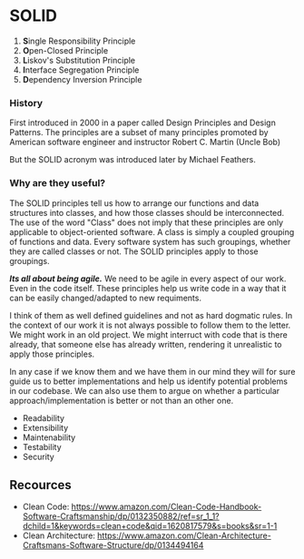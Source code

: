 ﻿# SOLID 

1. **S**ingle Responsibility Principle
2. **O**pen-Closed Principle
3. **L**iskov's Substitution Principle
4. **I**nterface Segregation Principle
5. **D**ependency Inversion Principle

### History

First introduced in 2000 in a paper called Design Principles and Design Patterns.
The principles are a subset of many principles promoted by American software engineer and 
instructor Robert C. Martin (Uncle Bob)

But the SOLID acronym was introduced later by Michael Feathers.

### Why are they useful?

The SOLID principles tell us how to arrange our functions and data structures into classes, 
and how those classes should be interconnected.
The use of the word "Class" does not imply that these principles are only applicable to 
object-oriented software.
A class is simply a coupled grouping of functions and data. 
Every software system has such groupings, whether they are called classes or not. 
The SOLID principles apply to those groupings.

_**Its all about being agile.**_ We need to be agile in every aspect of our work. Even in the code itself.
These principles help us write code in a way that it can be easily changed/adapted to new requiments.

I think of them as well defined guidelines and not as hard dogmatic rules.
In the context of our work it is not always possible to follow them to the letter.
We might work in an old project. We might interruct with code that is there already,
that someone else has already written, rendering it unrealistic to apply those principles.

In any case if we know them and we have them in our mind they will for sure guide
us to better implementations and help us identify potential problems in our codebase.
We can also use them to argue on whether a particular approach/implementation is better or not than
an other one.

* Readability
* Extensibility
* Maintenability
* Testability
* Security

## Recources
* Clean Code: https://www.amazon.com/Clean-Code-Handbook-Software-Craftsmanship/dp/0132350882/ref=sr_1_1?dchild=1&keywords=clean+code&qid=1620817579&s=books&sr=1-1
* Clean Architecture: https://www.amazon.com/Clean-Architecture-Craftsmans-Software-Structure/dp/0134494164




